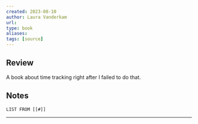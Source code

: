 ```yaml
---
created: 2023-08-10
author: Laura Vanderkam
url: 
type: book
aliases: 
tags: [source]
---
```

## Review
A book about time tracking right after I failed to do that.

## Notes
```dataview
LIST FROM [[#]]
```

---